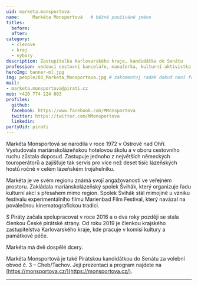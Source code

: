 ```yaml
---
uid: marketa.monsportova
name:     Markéta Monsportová  	# běžně používáné jméno
titles:
  before:
  after:
category:
  - clenove
  - kraj
  - vybory
description: Zastupitelka Karlovarského kraje, kandidátka do Senátu
profession: vedoucí cestovní kanceláře, manažerka, kulturní aktivistka a zastupitelka Karlovarského kraje
heroImg: banner-ml.jpg
img: people/03_Marketa_Monsportova.jpg # zakomentuj radek dokud není fotka
mail:
- marketa.monsportova@pirati.cz
mob: +420 774 224 093
profiles:
  github:
  facebook: https://www.facebook.com/MMonsportova
  twitter: https://twitter.com/MMonsportova
  linkedin:
partyUid: pirati
---
```


Markéta Monsportová se narodila v roce 1972 v Ostrově nad Ohří. Vystudovala mariánskolázeňskou hotelovou školu a v oboru cestovního ruchu zůstala doposud. Zastupuje jednoho z největších německých touroperátorů a zajišťuje tak servis pro více než deset tisíc lázeňských hostů ročně v celém lázeňském trojúhelníku.  
  
Markéta je ve svém regionu známá svojí angažovaností ve veřejném prostoru. Zakládala mariánskolázeňský spolek Švihák, který organizuje řadu kulturní akcí s přesahem mimo region. Spolek Švihák stál mimojiné u vzniku festivalu experimentálního filmu Marienbad Film Festival, který navázal na poválečnou kinematografickou tradici.  
  
S Piráty začala spolupracovat v roce 2016 a o dva roky později se stala členkou České pirátské strany. Od roku 2019 je členkou krajského zastupitelstva Karlovarského kraje, kde pracuje v komisi kultury a památkové péče.  
  
Markéta má dvě dospělé dcery.  
  
Markéta Monsportová je také Pirátskou kandidátkou do Senátu za volební obvod č. 3 – Cheb/Tachov. Její prezentaci a program najdete na [https://monsportova.cz/](https://monsportova.cz/).

---
